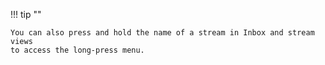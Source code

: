 !!! tip ""

    You can also press and hold the name of a stream in Inbox and stream views
    to access the long-press menu.
